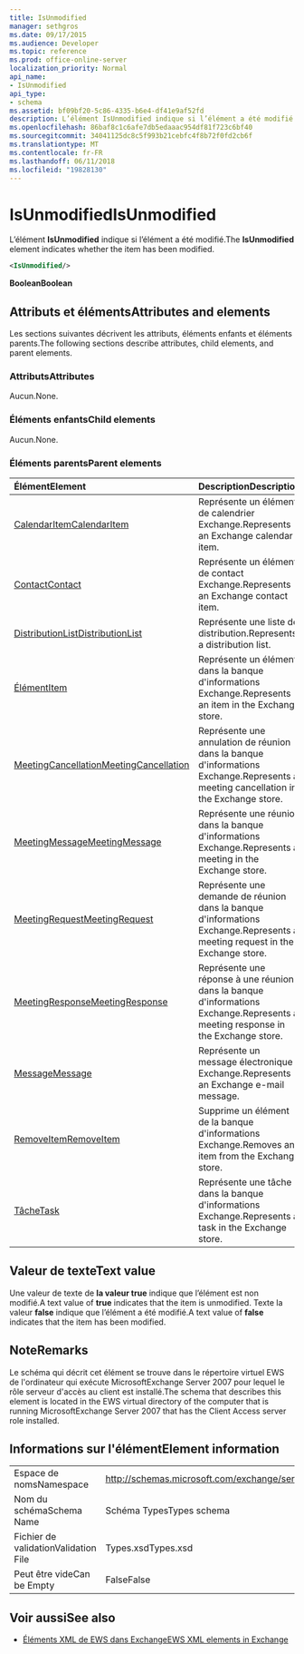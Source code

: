 ```yaml
---
title: IsUnmodified
manager: sethgros
ms.date: 09/17/2015
ms.audience: Developer
ms.topic: reference
ms.prod: office-online-server
localization_priority: Normal
api_name:
- IsUnmodified
api_type:
- schema
ms.assetid: bf09bf20-5c86-4335-b6e4-df41e9af52fd
description: L’élément IsUnmodified indique si l’élément a été modifié.
ms.openlocfilehash: 86baf8c1c6afe7db5edaaac954df81f723c6bf40
ms.sourcegitcommit: 34041125dc8c5f993b21cebfc4f8b72f0fd2cb6f
ms.translationtype: MT
ms.contentlocale: fr-FR
ms.lasthandoff: 06/11/2018
ms.locfileid: "19828130"
---
```

# <a name="isunmodified"></a><span data-ttu-id="b6400-103">IsUnmodified</span><span class="sxs-lookup"><span data-stu-id="b6400-103">IsUnmodified</span></span>

<span data-ttu-id="b6400-104">L’élément **IsUnmodified** indique si l’élément a été modifié.</span><span class="sxs-lookup"><span data-stu-id="b6400-104">The **IsUnmodified** element indicates whether the item has been modified.</span></span> 
  
```xml
<IsUnmodified/>
```

 <span data-ttu-id="b6400-105">**Boolean**</span><span class="sxs-lookup"><span data-stu-id="b6400-105">**Boolean**</span></span>
## <a name="attributes-and-elements"></a><span data-ttu-id="b6400-106">Attributs et éléments</span><span class="sxs-lookup"><span data-stu-id="b6400-106">Attributes and elements</span></span>

<span data-ttu-id="b6400-107">Les sections suivantes décrivent les attributs, éléments enfants et éléments parents.</span><span class="sxs-lookup"><span data-stu-id="b6400-107">The following sections describe attributes, child elements, and parent elements.</span></span>
  
### <a name="attributes"></a><span data-ttu-id="b6400-108">Attributs</span><span class="sxs-lookup"><span data-stu-id="b6400-108">Attributes</span></span>

<span data-ttu-id="b6400-109">Aucun.</span><span class="sxs-lookup"><span data-stu-id="b6400-109">None.</span></span>
  
### <a name="child-elements"></a><span data-ttu-id="b6400-110">Éléments enfants</span><span class="sxs-lookup"><span data-stu-id="b6400-110">Child elements</span></span>

<span data-ttu-id="b6400-111">Aucun.</span><span class="sxs-lookup"><span data-stu-id="b6400-111">None.</span></span>
  
### <a name="parent-elements"></a><span data-ttu-id="b6400-112">Éléments parents</span><span class="sxs-lookup"><span data-stu-id="b6400-112">Parent elements</span></span>

|<span data-ttu-id="b6400-113">**Élément**</span><span class="sxs-lookup"><span data-stu-id="b6400-113">**Element**</span></span>|<span data-ttu-id="b6400-114">**Description**</span><span class="sxs-lookup"><span data-stu-id="b6400-114">**Description**</span></span>|
|:-----|:-----|
|[<span data-ttu-id="b6400-115">CalendarItem</span><span class="sxs-lookup"><span data-stu-id="b6400-115">CalendarItem</span></span>](calendaritem.md) <br/> |<span data-ttu-id="b6400-116">Représente un élément de calendrier Exchange.</span><span class="sxs-lookup"><span data-stu-id="b6400-116">Represents an Exchange calendar item.</span></span>  <br/> |
|[<span data-ttu-id="b6400-117">Contact</span><span class="sxs-lookup"><span data-stu-id="b6400-117">Contact</span></span>](contact.md) <br/> |<span data-ttu-id="b6400-118">Représente un élément de contact Exchange.</span><span class="sxs-lookup"><span data-stu-id="b6400-118">Represents an Exchange contact item.</span></span>  <br/> |
|[<span data-ttu-id="b6400-119">DistributionList</span><span class="sxs-lookup"><span data-stu-id="b6400-119">DistributionList</span></span>](distributionlist.md) <br/> |<span data-ttu-id="b6400-120">Représente une liste de distribution.</span><span class="sxs-lookup"><span data-stu-id="b6400-120">Represents a distribution list.</span></span>  <br/> |
|[<span data-ttu-id="b6400-121">Élément</span><span class="sxs-lookup"><span data-stu-id="b6400-121">Item</span></span>](item.md) <br/> |<span data-ttu-id="b6400-122">Représente un élément dans la banque d'informations Exchange.</span><span class="sxs-lookup"><span data-stu-id="b6400-122">Represents an item in the Exchange store.</span></span>  <br/> |
|[<span data-ttu-id="b6400-123">MeetingCancellation</span><span class="sxs-lookup"><span data-stu-id="b6400-123">MeetingCancellation</span></span>](meetingcancellation.md) <br/> |<span data-ttu-id="b6400-124">Représente une annulation de réunion dans la banque d'informations Exchange.</span><span class="sxs-lookup"><span data-stu-id="b6400-124">Represents a meeting cancellation in the Exchange store.</span></span>  <br/> |
|[<span data-ttu-id="b6400-125">MeetingMessage</span><span class="sxs-lookup"><span data-stu-id="b6400-125">MeetingMessage</span></span>](meetingmessage.md) <br/> |<span data-ttu-id="b6400-126">Représente une réunion dans la banque d'informations Exchange.</span><span class="sxs-lookup"><span data-stu-id="b6400-126">Represents a meeting in the Exchange store.</span></span>  <br/> |
|[<span data-ttu-id="b6400-127">MeetingRequest</span><span class="sxs-lookup"><span data-stu-id="b6400-127">MeetingRequest</span></span>](meetingrequest.md) <br/> |<span data-ttu-id="b6400-128">Représente une demande de réunion dans la banque d'informations Exchange.</span><span class="sxs-lookup"><span data-stu-id="b6400-128">Represents a meeting request in the Exchange store.</span></span>  <br/> |
|[<span data-ttu-id="b6400-129">MeetingResponse</span><span class="sxs-lookup"><span data-stu-id="b6400-129">MeetingResponse</span></span>](meetingresponse.md) <br/> |<span data-ttu-id="b6400-130">Représente une réponse à une réunion dans la banque d'informations Exchange.</span><span class="sxs-lookup"><span data-stu-id="b6400-130">Represents a meeting response in the Exchange store.</span></span>  <br/> |
|[<span data-ttu-id="b6400-131">Message</span><span class="sxs-lookup"><span data-stu-id="b6400-131">Message</span></span>](message-ex15websvcsotherref.md) <br/> |<span data-ttu-id="b6400-132">Représente un message électronique Exchange.</span><span class="sxs-lookup"><span data-stu-id="b6400-132">Represents an Exchange e-mail message.</span></span>  <br/> |
|[<span data-ttu-id="b6400-133">RemoveItem</span><span class="sxs-lookup"><span data-stu-id="b6400-133">RemoveItem</span></span>](removeitem.md) <br/> |<span data-ttu-id="b6400-134">Supprime un élément de la banque d'informations Exchange.</span><span class="sxs-lookup"><span data-stu-id="b6400-134">Removes an item from the Exchange store.</span></span>  <br/> |
|[<span data-ttu-id="b6400-135">Tâche</span><span class="sxs-lookup"><span data-stu-id="b6400-135">Task</span></span>](task.md) <br/> |<span data-ttu-id="b6400-136">Représente une tâche dans la banque d'informations Exchange.</span><span class="sxs-lookup"><span data-stu-id="b6400-136">Represents a task in the Exchange store.</span></span>  <br/> |
   
## <a name="text-value"></a><span data-ttu-id="b6400-137">Valeur de texte</span><span class="sxs-lookup"><span data-stu-id="b6400-137">Text value</span></span>

<span data-ttu-id="b6400-138">Une valeur de texte de **la valeur true** indique que l’élément est non modifié.</span><span class="sxs-lookup"><span data-stu-id="b6400-138">A text value of **true** indicates that the item is unmodified.</span></span> <span data-ttu-id="b6400-139">Texte la valeur **false** indique que l’élément a été modifié.</span><span class="sxs-lookup"><span data-stu-id="b6400-139">A text value of **false** indicates that the item has been modified.</span></span> 
  
## <a name="remarks"></a><span data-ttu-id="b6400-140">Note</span><span class="sxs-lookup"><span data-stu-id="b6400-140">Remarks</span></span>

<span data-ttu-id="b6400-141">Le schéma qui décrit cet élément se trouve dans le répertoire virtuel EWS de l'ordinateur qui exécute MicrosoftExchange Server 2007 pour lequel le rôle serveur d'accès au client est installé.</span><span class="sxs-lookup"><span data-stu-id="b6400-141">The schema that describes this element is located in the EWS virtual directory of the computer that is running MicrosoftExchange Server 2007 that has the Client Access server role installed.</span></span>
  
## <a name="element-information"></a><span data-ttu-id="b6400-142">Informations sur l'élément</span><span class="sxs-lookup"><span data-stu-id="b6400-142">Element information</span></span>

|||
|:-----|:-----|
|<span data-ttu-id="b6400-143">Espace de noms</span><span class="sxs-lookup"><span data-stu-id="b6400-143">Namespace</span></span>  <br/> |http://schemas.microsoft.com/exchange/services/2006/types  <br/> |
|<span data-ttu-id="b6400-144">Nom du schéma</span><span class="sxs-lookup"><span data-stu-id="b6400-144">Schema Name</span></span>  <br/> |<span data-ttu-id="b6400-145">Schéma Types</span><span class="sxs-lookup"><span data-stu-id="b6400-145">Types schema</span></span>  <br/> |
|<span data-ttu-id="b6400-146">Fichier de validation</span><span class="sxs-lookup"><span data-stu-id="b6400-146">Validation File</span></span>  <br/> |<span data-ttu-id="b6400-147">Types.xsd</span><span class="sxs-lookup"><span data-stu-id="b6400-147">Types.xsd</span></span>  <br/> |
|<span data-ttu-id="b6400-148">Peut être vide</span><span class="sxs-lookup"><span data-stu-id="b6400-148">Can be Empty</span></span>  <br/> |<span data-ttu-id="b6400-149">False</span><span class="sxs-lookup"><span data-stu-id="b6400-149">False</span></span>  <br/> |
   
## <a name="see-also"></a><span data-ttu-id="b6400-150">Voir aussi</span><span class="sxs-lookup"><span data-stu-id="b6400-150">See also</span></span>



- [<span data-ttu-id="b6400-151">Éléments XML de EWS dans Exchange</span><span class="sxs-lookup"><span data-stu-id="b6400-151">EWS XML elements in Exchange</span></span>](ews-xml-elements-in-exchange.md)

